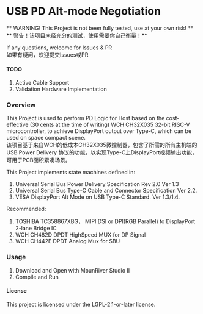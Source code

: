 # USB PD Alt-mode Negotiation

** WARNING! This Project is not been fully tested, use at your own risk! **   
** 警告！该项目未经充分的测试，使用需要你自己衡量！**

If any questions, welcome for Issues & PR   
如果有疑问，欢迎提交Issues或PR

#### TODO

1. Active Cable Support
2. Validation Hardware Implementation

### Overview

This Project is used to perform PD Logic for Host based on the cost-effective (30 cents at the time of writing) WCH CH32X035 32-bit RISC-V microcontroller, to achieve DisplayPort output over Type-C, which can be used on space compact scene.    
该项目基于来自WCH的低成本CH32X035微控制器，包含了所需的所有主机端的 USB Power Delivery 协议的功能，以实现Type-C上DisplayPort视频输出功能，可用于PCB面积紧凑场景。

This Project implements state machines defined in:
1. Universal Serial Bus Power Delivery Specification Rev 2.0 Ver 1.3
2. Universal Serial Bus Type-C Cable and Connector Specification Ver 2.2.
3. VESA DisplayPort Alt Mode on USB Type-C Standard. Ver 1.3/1.4.

Recommended:    
1. TOSHIBA TC358867XBG， MIPI DSI or DPI(RGB Parallel) to DisplayPort 2-lane Bridge IC
2. WCH CH482D DPDT HighSpeed MUX for DP Signal
3. WCH CH442E DPDT Analog Mux for SBU

### Usage

1. Download and Open with MounRiver Studio II
2. Compile and Run

#### License

This project is licensed under the LGPL-2.1-or-later license.
